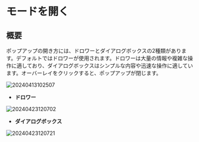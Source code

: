 # モードを開く

## 概要

ポップアップの開き方には、ドロワーとダイアログボックスの2種類があります。デフォルトではドロワーが使用されます。ドロワーは大量の情報や複雑な操作に適しており、ダイアログボックスはシンプルな内容や迅速な操作に適しています。オーバーレイをクリックすると、ポップアップが閉じます。

![20240413102507](https://static-docs.nocobase.com/20240413102507.png)

- **ドロワー**

![20240423120702](https://static-docs.nocobase.com/20240423120702.png)

- **ダイアログボックス**

![20240423120721](https://static-docs.nocobase.com/20240423120721.png)

